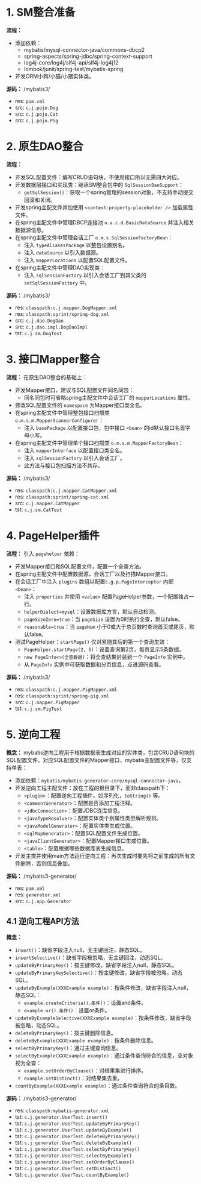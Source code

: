 # 1. SM整合准备

**流程：** 
- 添加依赖：
    - mybatis/mysql-connector-java/commons-dbcp2
    - spring-aspects/spring-jdbc/spring-context-support
    - log4j-core/log4j/slf4j-api/slf4j-log4j12
    - lombok/junit/spring-test/mybatis-spring
- 开发ORM小狗/小猫/小猪实体类。

**源码：** /mybatis3/
- res: `pom.xml`
- src: `c.j.pojo.Dog`
- src: `c.j.pojo.Cat`
- src: `c.j.pojo.Pig`

# 2. 原生DAO整合

**流程：**
- 开发SQL配置文件：编写CRUD语句块，不使用接口所以无需四大对应。
- 开发数据层接口和实现类：继承SM整合包中的 `SqlSessionDaoSupport`：
    - `getSqlSession()`：获取一个spring管理的session对象，不支持手动提交回滚和关闭。
- 开发spring主配文件并加使用 `<context:property-placeholder />` 加载属性文件。
- 在spring主配文件中管理DBCP连接池 `o.a.c.d.BasicDataSource` 并注入相关数据源信息。
- 在spring主配文件中管理会话工厂 `o.m.s.SqlSessionFactoryBean`：
    - 注入 `typeAliasesPackage` 以整包设置别名。
    - 注入 `dataSource` 以引入数据源。
    - 注入 `mapperLocations` 以配置SQL配置文件。
- 在spring主配文件中管理DAO实现类：
    - 注入 `sqlSessionFactory` 以引入会话工厂到其父类的 `setSqlSessionFactory` 中。

**源码：** /mybatis3/
- res: `classpath:c.j.mapper.DogMapper.xml`
- res: `classpath:sprint/spring-dog.xml`
- src: `c.j.dao.DogDao`
- src: `c.j.dao.impl.DogDaoImpl`
- tst: `c.j.sm.DogTest`

# 3. 接口Mapper整合

**流程：** 在原生DAO整合的基础上：
- 开发Mapper接口，建议与SQL配置文件同名同包：
    - 同名同包时可省略spring主配文件中会话工厂的 `mapperLocations` 属性。
- 修改SQL配置文件的 `namespace` 为Mapper接口类全名。
- 在spring主配文件中管理整包接口扫描类 `o.m.s.m.MapperScannerConfigurer`：
    - 注入 `basePackage` 以配置接口包，包中接口 `<bean>` 的id默认接口名首字母小写。
- 在spring主配文件中管理单个接口扫描类 `o.m.s.m.MapperFactoryBean`：
    - 注入 `mapperInterface` 以配置接口类全名。
    - 注入 `sqlSessionFactory` 以引入会话工厂。
    - 此方法与接口包扫描方法不共存。

**源码：** /mybatis3/
- res: `classpath:c.j.mapper.CatMapper.xml`
- res: `classpath:sprint/spring-cat.xml`
- src: `c.j.mapper.CatMapper`
- tst: `c.j.sm.CatTest`

# 4. PageHelper插件

**流程：** 引入 `pagehelper` 依赖：
- 开发Mapper接口和SQL配置文件，配置一个全查方法。
- 在spring主配文件中配置数据源，会话工厂以及扫描Mapper接口。
- 在会话工厂中注入 `plugins` 数组以配置`c.g.p.PageInterceptor` 内部 `<bean>`：
    - 注入 `properties` 并使用 `<value>` 配置PageHelper参数，一个配置独占一行。
    - `helperDialect=mysql`：设置数据库方言，默认自动检测。
    - `pageSizeZero=true`：当 `pageSize` 设置为0时执行全查，默认false。
    - `reasonable=true`：当 `pageNum` 小于0或大于总页数时查询首页或尾页，默认false。
- 测试PageHelper：`startPage()` 仅对紧随其后的第一个查询生效：
    - `PageHelper.startPage(2, 5)`：设置查询第2页，每页显示5条数据。
    - `new PageInfo<>(全查数据)`：将全查结果封装到一个 `PageInfo` 实例中。
    - 从 `PageInfo` 实例中可获取数据和分页信息，点进源码查看。

**源码：** /mybatis3/
- res: `classpath:c.j.mapper.PigMapper.xml`
- res: `classpath:sprint/spring-pig.xml`
- src: `c.j.mapper.PigMapper`
- tst: `c.j.sm.PigTest`

# 5. 逆向工程

**概念：** mybatis逆向工程用于根据数据表生成对应的实体类，包含CRUD语句块的SQL配置文件，对应SQL配置文件的Mapper接口，mybatis主配置文件等，仅支持单表：
- 添加依赖：`mybatis/mybatis-generator-core/mysql-connector-java`。
- 开发逆向工程主配文件：放在工程的根目录下，而非classpath下：
    - `<plugin>`：配置逆向工程插件，如序列化，`toString()` 等。
    - `<commentGenerator>`：配置是否添加工程注释。
    - `<jdbcConnection>`：配置JDBC连库信息。
    - `<javaTypeResolver>`：配置实体类个别属性类型解析规则。
    - `<javaModelGenerator>`：配置实体类生成位置。
    - `<sqlMapGenerator>`：配置SQL配置文件生成位置。
    - `<javaClientGenerator>`：配置Mapper接口生成位置。
    - `<table>`：配置根据哪些数据库表生成信息。
- 开发主类并使用main方法运行逆向工程：再次生成时要先将之前生成的所有文件删除，否则信息叠加。

**源码：** /mybatis3-generator/
- res: `pom.xml`
- res: `generator.xml`
- src: `c.j.app.Generator`

## 4.1 逆向工程API方法

**概念：** 
- `insert()`：缺省字段注入null，无主键回注，静态SQL。
- `insertSelective()`：缺省字段被忽略，无主键回注，动态SQL。
- `updateByPrimaryKey()`：按主键修改，缺省字段注入null，静态SQL。
- `updateByPrimaryKeySelective()`：按主键修改，缺省字段被忽略，动态SQL。
- `updateByExample(XXXExample example)`：按条件修改，缺省字段注入null，静态SQL：
    - `example.createCriteria().条件()`：设置and条件。
    - `example.or().条件()`：设置or条件。
- `updateByExampleSelective(XXXExample example)`：按条件修改，缺省字段被忽略，动态SQL。
- `deleteByPrimaryKey()`：按主键删除信息。
- `deleteByExample(XXXExample example)`：按条件删除信息。
- `selectByPrimaryKey()`：通过主键查询信息。
- `selectByExample(XXXExample example)`：通过条件查询符合的信息，空对象视为全查：
    - `example.setOrderByClause()`：对结果集进行排序。
    - `example.setDistinct()`：对结果集去重。
- `countByExample(XXXExample example)`：通过条件查询符合的条目数。

**源码：** /mybatis3-generator/
- res: `classpath:mybatis-generator.xml`
- tst: `c.j.generator.UserTest.insert()`
- tst: `c.j.generator.UserTest.updateByPrimaryKey()`
- tst: `c.j.generator.UserTest.updateByExample()`
- tst: `c.j.generator.UserTest.deleteByPrimaryKey()`
- tst: `c.j.generator.UserTest.deleteByExample()`
- tst: `c.j.generator.UserTest.selectByPrimaryKey()`
- tst: `c.j.generator.UserTest.selectByExample()`
- tst: `c.j.generator.UserTest.setOrderByClause()`
- tst: `c.j.generator.UserTest.setDistinct()`
- tst: `c.j.generator.UserTest.countByExample()`
